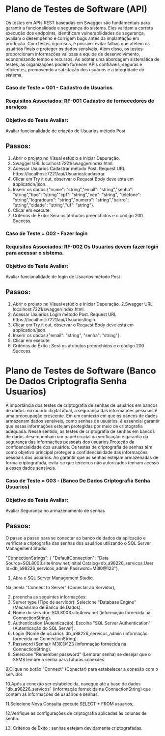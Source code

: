 # Plano de Testes de Software (API)
Os testes em APIs REST baseadas em Swagger são fundamentais para garantir a funcionalidade e segurança do sistema. Eles validam a correta execução dos endpoints, identificam vulnerabilidades de segurança, avaliam o desempenho e corrigem bugs antes da implantação em produção. Com testes rigorosos, é possível evitar falhas que afetem os usuários finais e proteger os dados sensíveis. Além disso, os testes proporcionam informações valiosas a equipe de desenvolvimento, economizando tempo e recursos. Ao adotar uma abordagem sistemática de testes, as organizações podem fornecer APIs confiáveis, seguras e eficientes, promovendo a satisfação dos usuários e a integridade do sistema.

### Caso de Teste	= 001 - Cadastro de Usuarios
### Requisitos Associados: RF-001 Cadastro de fornecedores de serviços
### Objetivo do Teste	Avaliar:
Avaliar funcionalidade de criação de Usuarios método Post
## Passos:
1. Abrir o projeto no  Visual estúdio e Iniciar Depuração.
2. Swagger URL localhost:7221/swagger/index.html.
3. Acessar Usuarios Cadastrar método Post. Request URL https://localhost:7221/api/Usuarios/cadastrar.
4. Clicar em Try it out, observar o Request Body deve esta em application/json.
5. Inserir os dados:{"nome": "string","email": "string","senha": "string","tipo": "string""cpf": "string","cep": "string", "telefone": "string","logradouro": "string","numero": "string","bairro": "string","cidade": "string","uf": "string"}.
6. Clicar em execute.
7. Critérios de Êxito: Será os atributos preenchidos e o código 200 Success.

### Caso de Teste	= 002 - Fazer login
### Requisitos Associados: RF-002 Os Usuarios devem fazer login para acessar o sistema.
### Objetivo do Teste	Avaliar:
Avaliar funcionalidade de login de Usuarios método Post
## Passos:
1. Abrir o projeto no  Visual estúdio e Iniciar Depuração.
2.Swagger URL localhost:7221/swagger/index.html.
3. Acessar Usuarios Login método Post. Request URL https://localhost:7221/api/Usuarios/login.
4. Clicar em Try it out, observar o Request Body deve esta em application/json.
5. Inserir os dados:{"email": "string", "senha": "string"}.
6. Clicar em execute.
7. Critérios de Êxito :	Será os atributos preenchidos e o código 200 Success.

# Plano de Testes de Software (Banco De Dados Criptografia Senha Usuarios)

A importância dos testes de criptografia de senhas de usuários em bancos de dados:
no mundo digital atual, a segurança das informações pessoais é uma preocupação crescente. Em um contexto em que os bancos de dados armazenam dados sensíveis, como senhas de usuários, é essencial garantir que essas informações estejam protegidas por meio de criptografia adequada. Nesse sentido, os testes de criptografia de senhas em bancos de dados desempenham um papel crucial na verificação e garantia da segurança das informações pessoais dos usuários.Proteção da confidencialidade dos usuários:
Os testes de criptografia de senhas têm como objetivo principal proteger a confidencialidade das informações pessoais dos usuários. Ao garantir que as senhas estejam armazenadas de forma criptografada, evita-se que terceiros não autorizados tenham acesso a esses dados sensíveis.

### Caso de Teste	= 003 - (Banco De Dados Criptografia Senha Usuarios)

### Objetivo do Teste	Avaliar:
Avaliar Segurança no armazenamento de senhas
## Passos:
O passo a passo para se conectar ao banco de dados da aplicação e verificar a criptografia das senhas dos usuários utilizando o SQL Server Management Studio:

"ConnectionStrings": {
    "DefaultConnection": "Data Source=SQL8003.site4now.net;Initial Catalog=db_a98226_servicos;User Id=db_a98226_servicos_admin;Password=M3l0@123"},

1. Abra o SQL Server Management Studio.

Na janela "Connect to Server" (Conectar ao Servidor), 

2. preencha as seguintes informações:
3. Server type (Tipo de servidor): Selecione "Database Engine" (Mecanismo de Banco de Dados).
4. Nome do servidor: SQL8003.site4now.net (informação fornecida na ConnectionString).
5. Authentication (Autenticação): Escolha "SQL Server Authentication" (Autenticação do SQL Server).
6. Login (Nome de usuário): db_a98226_servicos_admin (informação fornecida na ConnectionString).
7. Password (Senha): M3l0@123 (informação fornecida na ConnectionString).
8. Selecione "Remember password" (Lembrar senha) se desejar que o SSMS lembre a senha para futuras conexões.

9.Clique no botão "Connect" (Conectar) para estabelecer a conexão com o servidor.

10.Após a conexão ser estabelecida, navegue até a base de dados "db_a98226_servicos" (informação fornecida na ConnectionString) que contém as informações de usuários e senhas.

11.Selecione Nova Consulta execute SELECT * FROM usuarios;.

12.Verifique as configurações de criptografia aplicadas às colunas de senha.

13. Critérios de Êxito : senhas estejam devidamente criptografadas.





<!-- ### Caso de Teste	= 003 - Atualizar Cadastro
### Requisitos Associados: RF-001 Cadastro de fornecedores de serviços
### Objetivo do Teste	Avaliar:
Avaliar funcionalidade de Atualizar Cadastro de fornecedores
método PUT {ID}
## Passos:
1. Abrir o projeto no  Visual estúdio e Iniciar Depuração.
2. swagger informar a URL https://localhost/ .
3. Acessar o método PUT {ID}.
4. clicar em Try it out, observar o Request Body deve esta em application/json.
5. inserir os dados a serem atualizados  nome, cpf, telefone, e-mail, senha, repetir senha, Cep, logradouro, numero, complemento, bairro cidade, uf.
6. clicar em execute.
7.Critérios de Êxito :  -->



